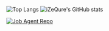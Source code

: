 <!-- Some Stats Display -->
![Top Langs](https://github-readme-stats.vercel.app/api/top-langs/?username=izequre&hide=CSS,SCSS,HTML,Javascript,Dockerfile,ASP.NET&theme=midnight-purple&show_icons=true&langs_count=10)
![iZeQure's GitHub stats](https://github-readme-stats.vercel.app/api?username=JesperKD&theme=midnight-purple&show_icons=true?count_private=true) 

<!-- Repo Stats Display -->
[![Job Agent Repo](https://github-readme-stats.vercel.app/api/pin/?username=iZeQure&repo=JobAgent&theme=midnight-purple&show_owner=false)](https://github.com/iZeQure/JobAgent) 

<!--
**JesperKD/JesperKD** is a ✨ _special_ ✨ repository because its `README.md` (this file) appears on your GitHub profile.

Here are some ideas to get you started:

- 🔭 I’m currently working on ...
- 🌱 I’m currently learning ...
- 👯 I’m looking to collaborate on ...
- 🤔 I’m looking for help with ...
- 💬 Ask me about ...
- 📫 How to reach me: ...
- 😄 Pronouns: ...
- ⚡ Fun fact: ...
-->
